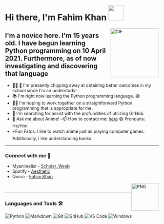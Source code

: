 # Hi there, I'm Fahim Khan <img width="50px" src="https://cliply.co/wp-content/uploads/2020/07/432007132_WAVING_HAND_3D_MONOCHROMATIC_400px.gif" />

<img align="right" alt="GIF" height="160px" src="https://i2.wp.com/i.pinimg.com/originals/a1/b4/f7/a1b4f74fa4a58add2d0ced137d60d7e0.gif" />

## I'm a novice here. I'm 15 years old. I have begun learning Python programming on 10 April 2021. Furthermore, as of now investigating and discovering that language  

- 👨‍💻 🔭 I'm presently chipping away at obtaining better outcomes in my school since I'm an understudy!
- 📚 I'm right now learning the Python programming language.  😅
- 💪🏼 I'm hoping to work together on a straightforward Python programming that is appropriate for me.
- 🤔 I'm searching for assist with the profundities of utilizing GitHub. 
- 💬 Ask me about Anime! 
 -📫 How to contact me: [here](https://myanimelist.net/profile/Scholar_Weeb#lastcomment) 😄 Pronouns: He/Him 
- ⚡Fun Fatcs: I like to watch anime just as playing computer games. Additionally, I like understanding books.
---

### Connect with me 📝
 - Myanimelist - [Scholar_Weeb](https://myanimelist.net/profile/Scholar_Weeb)
 - Spotify     - [Aesthetic](https://open.spotify.com/user/12i6efj2nobr47n93blrhs195)
 - Quora       - [Fahim Khan](https://www.quora.com/profile/Fahim-Khan-1024)
 <img align="right" alt="PNG" height="90px" src="https://user-images.githubusercontent.com/76115820/117152658-0c8e6100-addc-11eb-8913-f71b057e76f1.png" />

<br />

---

### Languages and Tools 🛠 

![Python](http://img.shields.io/badge/-Python-3776AB?style=flat-square&logo=python&logoColor=ffffff)
![Markdown](https://img.shields.io/badge/-Markdown-000000?style=flat-square&logo=markdown)
![Git](https://img.shields.io/badge/-Git-%23F05032?style=flat-square&logo=git&logoColor=%23ffffff)
![GitHub](https://img.shields.io/badge/-GitHub-181717?style=flat-square&logo=github)
![VS Code](http://img.shields.io/badge/-VS%20Code-007ACC?style=flat-square&logo=visual-studio-code&logoColor=ffffff)
![Windows](http://img.shields.io/badge/-Windows-0078D6?style=flat-square&logo=windows&logoColor=ffffff)
